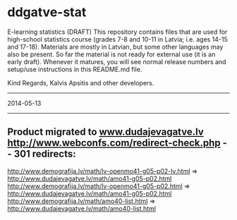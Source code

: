 ddgatve-stat
============

E-learning statistics (DRAFT)
This repository contains files that are used for high-school statistics course (grades 7-8 and 10-11 in Latvia; i.e. ages 14-15 and 17-18). Materials are mostly in Latvian, but some other languages may also be present.
So far the material is not ready for external use (it is an early draft). Whenever it matures, you will see normal release numbers and setup/use instructions in this README.md file. 

Kind Regards, 
Kalvis Apsitis and other developers. 



***********************************
2014-05-13
***********************************

Product migrated to www.dudajevagatve.lv
http://www.webconfs.com/redirect-check.php  -- 301 redirects:
------------------
http://www.demografija.lv/math/lv-openmo41-g05-p02-lv.html => http://www.dudajevagatve.lv/math/amo41-g05-p02.html
http://www.demografija.lv/math/lv-openmo41-g05-p02.html => http://www.dudajevagatve.lv/math/amo41-g05-p02.html
http://www.demografija.lv/math/amo40-list.html => http://www.dudajevagatve.lv/math/amo40-list.html





